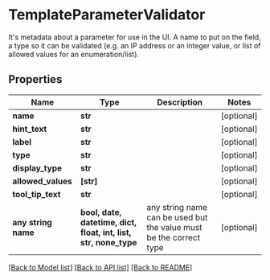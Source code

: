 # TemplateParameterValidator

It's metadata about a parameter for use in the UI.  A name to put on the field, a type so it can be validated (e.g. an IP address or an integer value, or list of allowed values for an enumeration/list).

## Properties
Name | Type | Description | Notes
------------ | ------------- | ------------- | -------------
**name** | **str** |  | [optional] 
**hint_text** | **str** |  | [optional] 
**label** | **str** |  | [optional] 
**type** | **str** |  | [optional] 
**display_type** | **str** |  | [optional] 
**allowed_values** | **[str]** |  | [optional] 
**tool_tip_text** | **str** |  | [optional] 
**any string name** | **bool, date, datetime, dict, float, int, list, str, none_type** | any string name can be used but the value must be the correct type | [optional]

[[Back to Model list]](../README.md#documentation-for-models) [[Back to API list]](../README.md#documentation-for-api-endpoints) [[Back to README]](../README.md)


